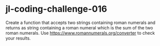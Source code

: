 # jl-coding-challenge-016
Create a function that accepts two strings containing roman numerals and returns as string containing a roman numeral which is the sum of the two roman numerals.  Use https://www.romannumerals.org/converter to check your results.

